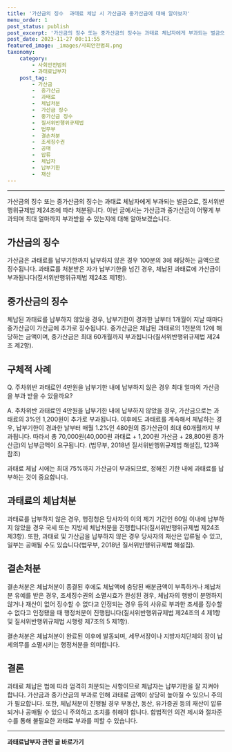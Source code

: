 ```yaml
---
title: '가산금의 징수  과태료 체납 시 가산금과 중가산금에 대해 알아보자'
menu_order: 1
post_status: publish
post_excerpt: '가산금의 징수 또는 중가산금의 징수는 과태료 체납자에게 부과되는 벌금으로, 질서위반행위규제법 제24조에 따라 처분됩니다. 이번 글에서는 가산금과 중가산금이 어떻게 부과되며 최대 얼마까지 부과받을 수 있는지에 대해 알아보겠습니다.'
post_date: 2023-11-27 00:11:55
featured_image: _images/사회안전범죄.png
taxonomy:
    category:
        - 사회안전범죄
        - 과태료납부자
    post_tag:
        - 가산금
        -  중가산금
        -  과태료
        -  체납처분
        -  가산금 징수
        -  중가산금 징수
        -  질서위반행위규제법
        -  법무부
        -  결손처분
        -  조세징수권
        -  공매
        -  압류
        -  체납자
        -  납부기한
        -  재산
---
```



----------
가산금의 징수 또는 중가산금의 징수는 과태료 체납자에게 부과되는 벌금으로, 질서위반행위규제법 제24조에 따라 처분됩니다. 이번 글에서는 가산금과 중가산금이 어떻게 부과되며 최대 얼마까지 부과받을 수 있는지에 대해 알아보겠습니다.

## 가산금의 징수

가산금은 과태료를 납부기한까지 납부하지 않은 경우 100분의 3에 해당하는 금액으로 징수됩니다. 과태료를 처분받은 자가 납부기한을 넘긴 경우, 체납된 과태료에 가산금이 부과됩니다(질서위반행위규제법 제24조 제1항).

## 중가산금의 징수

체납된 과태료를 납부하지 않았을 경우, 납부기한이 경과한 날부터 1개월이 지날 때마다 중가산금이 가산금에 추가로 징수됩니다. 중가산금은 체납된 과태료의 1천분의 12에 해당하는 금액이며, 중가산금은 최대 60개월까지 부과됩니다(질서위반행위규제법 제24조 제2항).

## 구체적 사례

Q. 주차위반 과태료인 4만원을 납부기한 내에 납부하지 않은 경우 최대 얼마의 가산금을 부과 받을 수 있을까요?

A. 주차위반 과태료인 4만원을 납부기한 내에 납부하지 않았을 경우, 가산금으로는 과태료의 3%인 1,200원이 추가로 부과됩니다. 이후에도 과태료를 계속해서 체납하는 경우, 납부기한이 경과한 날부터 매월 1.2%인 480원의 중가산금이 최대 60개월까지 부과됩니다. 따라서 총 70,000원(40,000원 과태료 + 1,200원 가산금 + 28,800원 중가산금)의 납부금액이 요구됩니다. (법무부, 2018년 질서위반행위규제법 해설집, 123쪽 참조)

과태료 체납 시에는 최대 75%까지 가산금이 부과되므로, 정해진 기한 내에 과태료를 납부하는 것이 중요합니다.

## 과태료의 체납처분

과태료를 납부하지 않은 경우, 행정청은 당사자의 이의 제기 기간인 60일 이내에 납부하지 않았을 경우 국세 또는 지방세 체납처분을 진행합니다(질서위반행위규제법 제24조 제3항). 또한, 과태료 및 가산금을 납부하지 않은 경우 당사자의 재산은 압류될 수 있고, 일부는 공매될 수도 있습니다(법무부, 2018년 질서위반행위규제법 해설집).

## 결손처분

결손처분은 체납처분이 종결된 후에도 체납액에 충당된 배분금액이 부족하거나 체납처분 유예를 받은 경우, 조세징수권의 소멸시효가 완성된 경우, 체납자의 행방이 분명하지 않거나 재산이 없어 징수할 수 없다고 인정되는 경우 등의 사유로 부과한 조세를 징수할 수 없다고 인정됐을 때 행정처분이 진행됩니다(질서위반행위규제법 제24조의 4 제1항 및 질서위반행위규제법 시행령 제7조의 5 제1항).

결손처분은 체납처분이 완료된 이후에 발동되며, 세무서장이나 지방자치단체의 장이 납세의무를 소멸시키는 행정처분을 의미합니다.

## 결론


과태료 체납은 법에 따라 엄격히 처분되는 사항이므로 체납자는 납부기한을 잘 지켜야 합니다. 가산금과 중가산금의 부과로 인해 과태료 금액이 상당히 높아질 수 있으니 주의가 필요합니다. 또한, 체납처분이 진행될 경우 부동산, 동산, 유가증권 등의 재산이 압류되거나 공매될 수 있으니 주의하고 조치를 취해야 합니다. 합법적인 의견 제시와 절차준수를 통해 불필요한 과태료 부과를 피할 수 있습니다.
<!-- wp:separator -->
<hr class="wp-block-separator has-alpha-channel-opacity"/>
<!-- /wp:separator -->

<!-- wp:group {"backgroundColor":"base","layout":{"type":"constrained"}} -->
<div class="wp-block-group has-base-background-color has-background"><!-- wp:paragraph {"align":"center","fontSize":"medium"} -->
<p class="has-text-align-center has-large-font-size"><strong>과태료납부자 관련 글 바로가기</strong></p>
<!-- /wp:paragraph -->


<!-- wp:latest-posts
{"categories":[{"id":27175,"count":19,"description":"","link":"https://uknowlaw.com/category/%ea%b3%bc%ed%83%9c%eb%a3%8c%eb%82%a9%eb%b6%80%ec%9e%90/","name":"과태료납부자","slug":"과태료납부자","taxonomy":"category","parent":0,"meta":[],"_links":{"self":[{"href":"https://uknowlaw.com/wp-json/wp/v2/categories/27175"}],"collection":[{"href":"https://uknowlaw.com/wp-json/wp/v2/categories"}],"about":[{"href":"https://uknowlaw.com/wp-json/wp/v2/taxonomies/category"}],"wp:post_type":[{"href":"https://uknowlaw.com/wp-json/wp/v2/posts?categories=27175"}],"curies":[{"name":"wp","href":"https://api.w.org/{rel}","templated":true}]}}],"postsToShow":100,"excerptLength":28,"postLayout":"grid","columns":2,"featuredImageAlign":"left","featuredImageSizeSlug":"large","fontSize":"small"} /--></div>
<!-- /wp:group -->